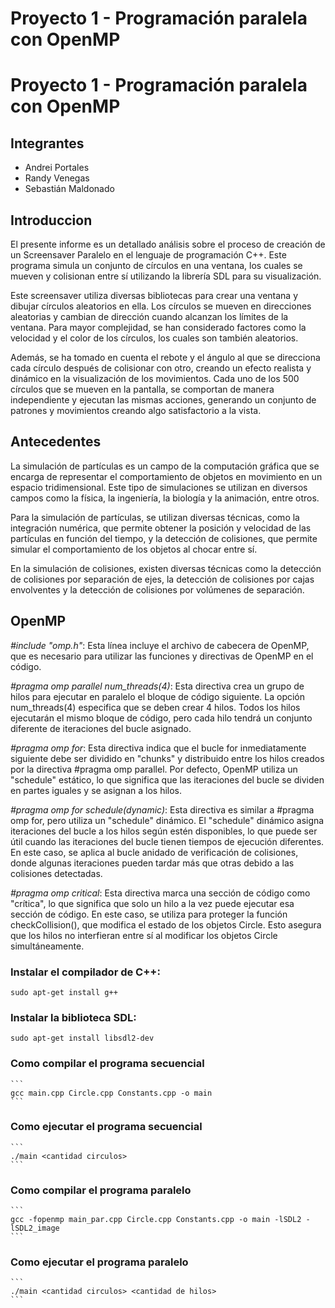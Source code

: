 # Proyecto 1 - Programación paralela con OpenMP
# Proyecto 1 - Programación paralela con OpenMP
## Integrantes
- Andrei Portales
- Randy Venegas
- Sebastián Maldonado

## Introduccion
El presente informe es un detallado análisis sobre el proceso de creación de un Screensaver Paralelo en el lenguaje de programación C++. Este programa simula un conjunto de círculos en una ventana, los cuales se mueven y colisionan entre sí utilizando la librería SDL para su visualización.

Este screensaver utiliza diversas bibliotecas para crear una ventana y dibujar círculos aleatorios en ella. Los círculos se mueven en direcciones aleatorias y cambian de dirección cuando alcanzan los límites de la ventana. Para mayor complejidad, se han considerado factores como la velocidad y el color de los círculos, los cuales son también aleatorios.

Además, se ha tomado en cuenta el rebote y el ángulo al que se direcciona cada círculo después de colisionar con otro, creando un efecto realista y dinámico en la visualización de los movimientos. Cada uno de los 500 círculos que se mueven en la pantalla, se comportan de manera independiente y ejecutan las mismas acciones, generando un conjunto de patrones y movimientos creando algo satisfactorio a la vista.

## Antecedentes

La simulación de partículas es un campo de la computación gráfica que se encarga de representar el comportamiento de objetos en movimiento en un espacio tridimensional. Este tipo de simulaciones se utilizan en diversos campos como la física, la ingeniería, la biología y la animación, entre otros.

Para la simulación de partículas, se utilizan diversas técnicas, como la integración numérica, que permite obtener la posición y velocidad de las partículas en función del tiempo, y la detección de colisiones, que permite simular el comportamiento de los objetos al chocar entre sí.

En la simulación de colisiones, existen diversas técnicas como la detección de colisiones por separación de ejes, la detección de colisiones por cajas envolventes y la detección de colisiones por volúmenes de separación.


## OpenMP

*#include "omp.h"*: Esta línea incluye el archivo de cabecera de OpenMP, que es necesario para utilizar las funciones y directivas de OpenMP en el código.

*#pragma omp parallel num_threads(4)*: Esta directiva crea un grupo de hilos para ejecutar en paralelo el bloque de código siguiente. La opción num_threads(4) especifica que se deben crear 4 hilos. Todos los hilos ejecutarán el mismo bloque de código, pero cada hilo tendrá un conjunto diferente de iteraciones del bucle asignado.

*#pragma omp for*: Esta directiva indica que el bucle for inmediatamente siguiente debe ser dividido en "chunks" y distribuido entre los hilos creados por la directiva #pragma omp parallel. Por defecto, OpenMP utiliza un "schedule" estático, lo que significa que las iteraciones del bucle se dividen en partes iguales y se asignan a los hilos.

*#pragma omp for schedule(dynamic)*: Esta directiva es similar a #pragma omp for, pero utiliza un "schedule" dinámico. El "schedule" dinámico asigna iteraciones del bucle a los hilos según estén disponibles, lo que puede ser útil cuando las iteraciones del bucle tienen tiempos de ejecución diferentes. En este caso, se aplica al bucle anidado de verificación de colisiones, donde algunas iteraciones pueden tardar más que otras debido a las colisiones detectadas.

*#pragma omp critical*: Esta directiva marca una sección de código como "crítica", lo que significa que solo un hilo a la vez puede ejecutar esa sección de código. En este caso, se utiliza para proteger la función checkCollision(), que modifica el estado de los objetos Circle. Esto asegura que los hilos no interfieran entre sí al modificar los objetos Circle simultáneamente.

### Instalar el compilador de C++:
```
sudo apt-get install g++
```
### Instalar la biblioteca SDL:
```
sudo apt-get install libsdl2-dev
```
### Como compilar el programa secuencial

    ```
    gcc main.cpp Circle.cpp Constants.cpp -o main
    ```

### Como ejecutar el programa secuencial

    ```
    ./main <cantidad circulos>
    ```

### Como compilar el programa paralelo

    ```
    gcc -fopenmp main_par.cpp Circle.cpp Constants.cpp -o main -lSDL2 -lSDL2_image 
    ```

### Como ejecutar el programa paralelo

    ```
    ./main <cantidad circulos> <cantidad de hilos>
    ```


